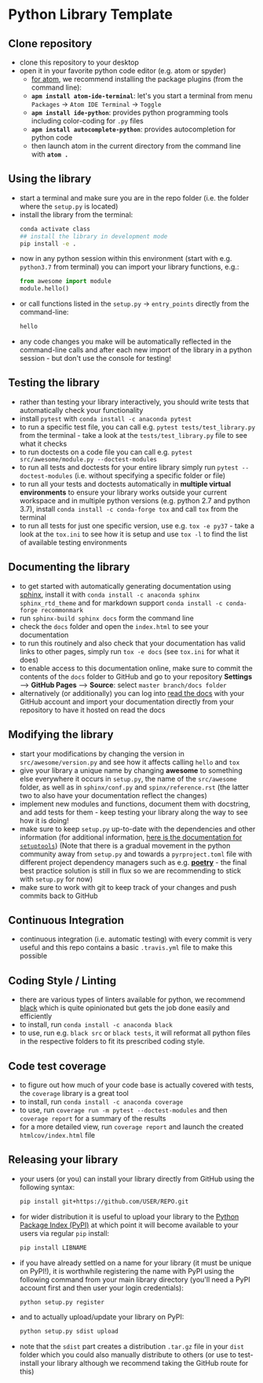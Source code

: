 # Python Library Template

## Clone repository

 - clone this repository to your desktop
 - open it in your favorite python code editor (e.g. atom or spyder)
   - [for atom](https://atom.io/), we recommend installing the package plugins (from the command line):
   - **`apm install atom-ide-terminal`**: let's you start a terminal from menu `Packages` -> `Atom IDE Terminal` -> `Toggle`
   - **`apm install ide-python`**: provides python programming tools including color-coding for `.py` files
   - **`apm install autocomplete-python`**: provides autocompletion for python code
   - then launch atom in the current directory from the command line with **`atom .`**

## Using the library

 - start a terminal and make sure you are in the repo folder (i.e. the folder where the `setup.py` is located)
 - install the library from the terminal:
    ```bash
    conda activate class
    ## install the library in development mode
    pip install -e .
    ```
 - now in any python session within this environment (start with e.g. `python3.7` from terminal) you can import your library functions, e.g.:
    ```python
    from awesome import module
    module.hello()
    ```
 - or call functions listed in the `setup.py` -> `entry_points` directly from the command-line:
    ```bash
    hello
    ```
 - any code changes you make will be automatically reflected in the command-line calls and after each new import of the library in a python session - but don't use the console for testing!

## Testing the library

- rather than testing your library interactively, you should write tests that automatically check your functionality
- install `pytest` with `conda install -c anaconda pytest`
- to run a specific test file, you can call e.g. `pytest tests/test_library.py` from the terminal - take a look at the `tests/test_library.py` file to see what it checks
- to run doctests on a code file you can call e.g. `pytest src/awesome/module.py --doctest-modules`
- to run all tests and doctests for your entire library simply run `pytest --doctest-modules` (i.e. without specifying a specific folder or file)
- to run all your tests and doctests automatically in **multiple virtual environments** to ensure your library works outside your current workspace and in multiple python versions (e.g. python 2.7 and python 3.7), install `conda install -c conda-forge tox` and call `tox` from the terminal
- to run all tests for just one specific version, use e.g. `tox -e py37` - take a look at the `tox.ini` to see how it is setup and use `tox -l` to find the list of available testing environments

## Documenting the library

 - to get started with automatically generating documentation using [sphinx](http://www.sphinx-doc.org/en/master/), install it with `conda install -c anaconda sphinx sphinx_rtd_theme` and for markdown support `conda install -c conda-forge recommonmark`
 - run `sphinx-build sphinx docs` form the command line
 - check the `docs` folder and open the `index.html` to see your documentation
 - to run this routinely and also check that your documentation has valid links to other pages, simply run `tox -e docs` (see `tox.ini` for what it does)
 - to enable access to this documentation online, make sure to commit the contents of the `docs` folder to GitHub and go to your repository **Settings** --> **GitHub Pages** --> **Source**: select `master branch/docs folder`
 - alternatively (or additionally) you can log into [read the docs](https://docs.readthedocs.io) with your GitHub account and import your documentation directly from your repository to have it hosted on read the docs

## Modifying the library

  - start your modifications by changing the version in `src/awesome/version.py` and see how it affects calling `hello` and `tox`
  - give your library a unique name by changing **awesome** to something else everywhere it occurs in `setup.py`, the name of the `src/awesome` folder, as well as in `sphinx/conf.py` and `spinx/reference.rst` (the latter two to also have your documentation reflect the changes)
  - implement new modules and functions, document them with docstring, and add tests for them - keep testing your library along the way to see how it is doing!
  - make sure to keep `setup.py` up-to-date with the dependencies and other information (for additional information, [here is the documentation for `setuptools`](https://setuptools.readthedocs.io/en/latest/setuptools.html)) (Note that there is a gradual movement in the python community away from `setup.py` and towards a `pyrproject.toml` file with different project dependency managers such as e.g. [**poetry**](https://poetry.eustace.io/) - the final best practice solution is still in flux so we are recommending to stick with `setup.py` for now)
  - make sure to work with git to keep track of your changes and push commits back to GitHub

## Continuous Integration

 - continuous integration (i.e. automatic testing) with every commit is very useful and this repo contains a basic `.travis.yml` file to make this possible

## Coding Style / Linting

 - there are various types of linters available for python, we recommend [black](https://black.readthedocs.io/en/stable/) which is quite opinionated but gets the job done easily and efficiently
 - to install, run `conda install -c anaconda black`
 - to use, run e.g. `black src` or `black tests`, it will reformat all python files in the respective folders to fit its prescribed coding style.

## Code test coverage

- to figure out how much of your code base is actually covered with tests, the `coverage` library is a great tool
- to install, run `conda install -c anaconda coverage`
- to use, run `coverage run -m pytest --doctest-modules` and then `coverage report` for a summary of the results
- for a more detailed view, run `coverage report` and launch the created `htmlcov/index.html` file

## Releasing your library

- your users (or you) can install your library directly from GitHub using the following syntax:
    ```bash
    pip install git+https://github.com/USER/REPO.git
    ```

- for wider distribution it is useful to upload your library to the [Python Package Index (PyPI)](https://pypi.org/) at which point it will become available to your users via regular `pip` install:
    ```bash
    pip install LIBNAME
    ```

- if you have already settled on a name for your library (it must be unique on PyPI!), it is worthwhile registering the name with PyPI using the following command from your main library directory (you'll need a PyPI account first and then user your login credentials):
    ```bash
    python setup.py register
    ```

- and to actually upload/update your library on PyPI:
    ```bash
    python setup.py sdist upload
    ```

 - note that the `sdist` part creates a distribution `.tar.gz` file in your `dist` folder which you could also manually distribute to others (or use to test-install your library although we recommend taking the GitHub route for this)
